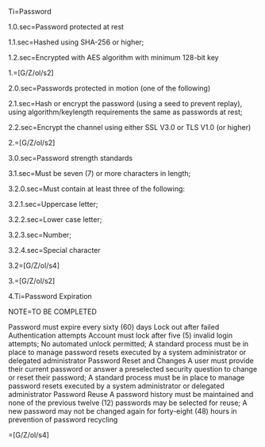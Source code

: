 Ti=Password

1.0.sec=Password protected at rest

1.1.sec=Hashed using SHA-256 or higher;

1.2.sec=Encrypted with AES algorithm with minimum 128-bit key

1.=[G/Z/ol/s2]

2.0.sec=Passwords protected in motion (one of the following)

2.1.sec=Hash or encrypt the password (using a seed to prevent replay), using algorithm/keylength requirements the same as passwords at rest;

2.2.sec=Encrypt the channel using either SSL V3.0 or TLS V1.0 (or higher)

2.=[G/Z/ol/s2]

3.0.sec=Password strength standards

3.1.sec=Must be seven (7) or more characters in length;

3.2.0.sec=Must contain at least three of the following:

3.2.1.sec=Uppercase letter;

3.2.2.sec=Lower case letter;

3.2.3.sec=Number;

3.2.4.sec=Special character

3.2=[G/Z/ol/s4]

3.=[G/Z/ol/s2]

4.Ti=Password Expiration

NOTE=TO BE COMPLETED

Password must expire every sixty (60) days
Lock out after failed Authentication attempts
Account must lock after five (5) invalid login attempts;
No automated unlock permitted;
A standard process must be in place to manage password resets executed by a system administrator or delegated administrator
Password Reset and Changes
A user must provide their current password or answer a preselected security
question to change or reset their password;
A standard process must be in place to manage password resets executed by
a system administrator or delegated administrator
Password Reuse
A password history must be maintained and none of the previous twelve (12)
passwords may be selected for reuse;
A new password may not be changed again for forty-eight (48) hours in
prevention of password recycling

=[G/Z/ol/s4]